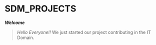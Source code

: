 # SDM_PROJECTS
***Welcome***
> _Hello Everyone!!_
> We just started our project contributing in the IT Domain.
